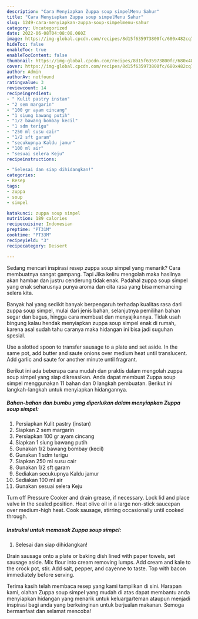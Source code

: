 ```yaml
---
description: "Cara Menyiapkan Zuppa soup simpelMenu Sahur"
title: "Cara Menyiapkan Zuppa soup simpelMenu Sahur"
slug: 1249-cara-menyiapkan-zuppa-soup-simpelmenu-sahur
category: Uncategorized
date: 2022-06-08T04:08:08.060Z
image: https://img-global.cpcdn.com/recipes/8d15f635973800fc/680x482cq70/zuppa-soup-simpel-foto-resep-utama.jpg
hideToc: false
enableToc: true
enableTocContent: false
thumbnail: https://img-global.cpcdn.com/recipes/8d15f635973800fc/680x482cq70/zuppa-soup-simpel-foto-resep-utama.jpg
cover: https://img-global.cpcdn.com/recipes/8d15f635973800fc/680x482cq70/zuppa-soup-simpel-foto-resep-utama.jpg
author: Admin
authorAv: notfound
ratingvalue: 3
reviewcount: 14
recipeingredient:
- " Kulit pastry instan"
- "2 sem margarin"
- "100 gr ayam cincang"
- "1 siung bawang putih"
- "1/2 bawang bombay kecil"
- "1 sdm terigu"
- "250 ml susu cair"
- "1/2 sft garam"
- "secukupnya Kaldu jamur"
- "100 ml air"
- "sesuai selera Keju"
recipeinstructions:

- "Selesai dan siap dihidangkan!"
categories:
- Resep
tags:
- zuppa
- soup
- simpel

katakunci: zuppa soup simpel 
nutrition: 189 calories
recipecuisine: Indonesian
preptime: "PT31M"
cooktime: "PT33M"
recipeyield: "3"
recipecategory: Dessert

---
```



Sedang mencari inspirasi resep zuppa soup simpel yang menarik? Cara membuatnya sangat gampang. Tapi Jika keliru mengolah maka hasilnya akan hambar dan justru cenderung tidak enak. Padahal zuppa soup simpel yang enak seharusnya punya aroma dan cita rasa yang bisa memancing selera kita.


Banyak hal yang sedikit banyak berpengaruh terhadap kualitas rasa dari zuppa soup simpel, mulai dari jenis bahan, selanjutnya pemilihan bahan segar dan bagus, hingga cara membuat dan menyajikannya. Tidak usah bingung kalau hendak menyiapkan zuppa soup simpel enak di rumah, karena asal sudah tahu caranya maka hidangan ini bisa jadi suguhan spesial.

Use a slotted spoon to transfer sausage to a plate and set aside. In the same pot, add butter and saute onions over medium heat until translucent. Add garlic and saute for another minute until fragrant.


Berikut ini ada beberapa cara mudah dan praktis dalam mengolah zuppa soup simpel yang siap dikreasikan. Anda dapat membuat Zuppa soup simpel menggunakan 11 bahan dan 0 langkah pembuatan. Berikut ini langkah-langkah untuk menyiapkan hidangannya.

<!--inarticleads1-->

##### Bahan-bahan dan bumbu yang diperlukan dalam menyiapkan Zuppa soup simpel:

1. Persiapkan  Kulit pastry (instan)
1. Siapkan 2 sem margarin
1. Persiapkan 100 gr ayam cincang
1. Siapkan 1 siung bawang putih
1. Gunakan 1/2 bawang bombay (kecil)
1. Gunakan 1 sdm terigu
1. Siapkan 250 ml susu cair
1. Gunakan 1/2 sft garam
1. Sediakan secukupnya Kaldu jamur
1. Sediakan 100 ml air
1. Gunakan sesuai selera Keju


Turn off Pressure Cooker and drain grease, if necessary. Lock lid and place valve in the sealed position. Heat olive oil in a large non-stick saucepan over medium-high heat. Cook sausage, stirring occasionally until cooked through. 

<!--inarticleads2-->

##### Instruksi untuk memasak Zuppa soup simpel:


1. Selesai dan siap dihidangkan!

Drain sausage onto a plate or baking dish lined with paper towels, set sausage aside. Mix flour into cream removing lumps. Add cream and kale to the crock pot, stir. Add salt, pepper, and cayenne to taste. Top with bacon immediately before serving. 

Terima kasih telah membaca resep yang kami tampilkan di sini. Harapan kami, olahan Zuppa soup simpel yang mudah di atas dapat membantu anda menyiapkan hidangan yang menarik untuk keluarga/teman ataupun menjadi inspirasi bagi anda yang berkeinginan untuk berjualan makanan. Semoga bermanfaat dan selamat mencoba!

